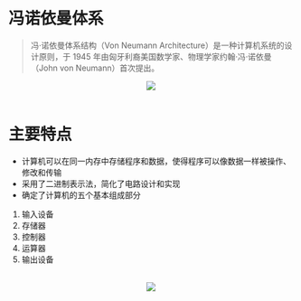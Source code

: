 # 冯诺依曼体系

> 冯·诺依曼体系结构（Von Neumann Architecture）是一种计算机系统的设计原则，于 1945 年由匈牙利裔美国数学家、物理学家约翰·冯·诺依曼（John von Neumann）首次提出。

<div align="center">
<img src='https://bkimg.cdn.bcebos.com/pic/d000baa1cd11728bb21f687cc8fcc3cec3fd2cba?x-bce-process=image/resize,m_lfit,w_408,limit_1/format,f_auto#pic_center'>
</div>
<br>

# 主要特点

-   计算机可以在同一内存中存储程序和数据，使得程序可以像数据一样被操作、修改和传输
-   采用了二进制表示法，简化了电路设计和实现
-   确定了计算机的五个基本组成部分

1. 输入设备
2. 存储器
3. 控制器
4. 运算器
5. 输出设备

<br>
<div align="center">
<img src='https://ask-fd.zol-img.com.cn/g5/M00/02/07/ChMkJloG_BSIfYviAAAx6ju6u3gAAiEjQOC_2oAADIC176.jpg'>
</div>
